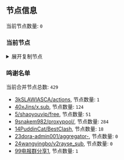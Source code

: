 
## 节点信息
当前节点数量: `0`
### 当前节点
<details>
  <summary>展开复制节点</summary>

    

</details>

### 鸣谢名单
当前合并节点总数: `429`
- [3kSLAWIASCA/actions](https://github.com/kSLAWIASCA/actions), 节点数量: `1`
- [40xJins/x.sub](https://github.com/0xJins/x.sub), 节点数量: `124`
- [5/shaoyouvip/free](https://github.com/shaoyouvip/free), 节点数量: `51`
- [9snakem982/proxypool/](https://github.com/snakem982/proxypool/), 节点数量: `284`
- [14PuddinCat/BestClash](https://github.com/PuddinCat/BestClash), 节点数量: `18`
- [23dora-admin001/aggregator-](https://github.com/dora-admin001/aggregator-), 节点数量: `0`
- [24wangyingbo/v2rayse_sub](https://github.com/wangyingbo/v2rayse_sub), 节点数量: `0`
- [99电报群分享1](https://github.com/cdddbc/getAirport), 节点数量: `1`


